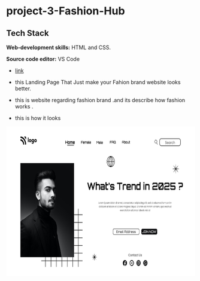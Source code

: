 
# project-3-Fashion-Hub

## Tech Stack

**Web-development skills:** HTML and CSS.

**Source code editor:** VS Code



* [link](https://fashion-hub-fsjs.netlify.app)

* this Landing Page That Just make your Fahion brand website looks better.

* this is website regarding fashion brand .and its describe how fashion works .

* this is how it looks

<img src="output.png"  width="700" height="400">
